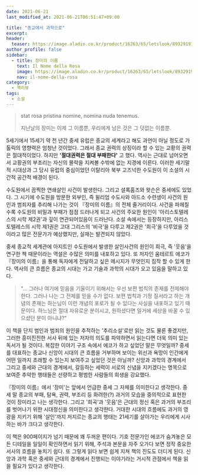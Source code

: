 ```yaml
---
date: 2021-06-21
last_modified_at: 2021-06-21T06:51:47+09:00

title: "종교에서 과학으로"
excerpt:
header:
  teaser: https://image.aladin.co.kr/product/16263/65/letslook/8932919178_f.jpg
author_profile: false
sidebar:
  - title: 장미의 이름
    text: Il Nome della Rosa
    image: https://image.aladin.co.kr/product/16263/65/letslook/8932919178_f.jpg
    nav: il-nome-della-rosa
category:
  - 책리뷰
tags:
  - 소설
---
```

> stat rosa pristina nomine, nomina nuda tenemus. 
>
> 지난날의 장미는 이제 그 이름뿐, 우리에게 남은 것은 그 덧없는 이름뿐.

5세기에서 15세기 약 천 년간 중세 유럽은 종교의 세계라고 해도 과언이 아닐 정도로 가톨릭의 영향력은 엄청난 것이었다. 그래서 종교 권력의 상징이라 할 수 있는 교황의 권력은 절대적이었다. 하지만 **'절대권력은 절대 부패한다'** 고 했다. 역사는 근대로 넘어오면서 교황권의 부조리는 자신의 몰락을 지켜볼 수밖에 없는 지경에 이른다. 이러한 세기말적 시대상과 그 당시 유럽의 중심이었던 이탈리아 북부 고즈넉한 수도원이 이 소설의 시간적 공간적 배경이 된다. 

수도원에서 끔찍한 연쇄살인 사건이 발생한다. 그리고 셜록홈즈와 왓슨은 중세에도 있었다. 그 시기에 수도원을 방문한 외부인, 즉 윌리엄 수도사와 아드소 수련생이 사건의 원인과 범죄자를 추리해 나가는 것이 『장미의 이름』의 전체 줄거리이다. 사건을 파헤칠수록 수도원의 비밀과 부패가 점점 드러나게 되고 사건의 주요한 원인이 '아리스토텔레스의 시학 제2권'과 깊이 연관되어있음이 드러난다. 소설 속에서는 등장하지만, 아리스토텔레스의 시학 제1권은 고대 그리스의 '비극'을 다루고 제2권은 '희극'을 다루었을 것이라고 많은 전문가가 예상했지만, 실재는 발견되지 않았다.  

중세 종교적 세계관에 아지트인 수도원에서 발생한 살인사건의 원인이 희극, 즉 '웃음'을 연구한 책 때문이라는 역설은 수많은 의미를 내포하고 있다. 또 저자인 움테르트 에코가 『장미의 이름』을 통해 독자에게 전달하고 싶은 메시지가 무엇인지 짐작 할 수 있게 한다. 역사의 큰 흐름은 종교의 시대는 가고 기술과 과학의 시대가 오고 있음을 말하고 있다.

> "... 그러나 여기에 믿음을 기울이기 위해서는 우선 보편 법칙의 존재를 전제해야 한다. 그러나 나는 그 전제를 믿을 수가 없다. 보편 법칙과 기정 질서라고 하는 개념의 존재는 하는님이 이런 개념의 포로가 될 수 있다는 사실을 내포하고 있기 때문이다. 하느님은 절대 자유로운 분이시고, 원하셨다면 일거에 세상을 바꿀 수 있으셨던 분이 아니냐?"

이 책을 단지 범인과 범죄의 원인을 추적하는 '추리소설'로만 읽는 것도 물론 좋겠지만, 그러한 흥미진진한 서사 뒤에 있는 저자의 의도를 파악하면서 읽는다면 더욱 의미 있는 독서가 될 것이다. 복잡한 이야기 구조 속에서 에코가 하고 싶었던 말은 무엇일까? 중세를 대표하는 종교나 신앙이 시대의 큰 흐름을 거부하며 보이는 위선과 욕망이 인간에게 어떤 일까지 초래할 수 있는지 보여주고 싶었던 것은 아닐까? 신앙과 과학의 경계에서 그리고 중세와 근대의 경계에서, 갈등하는 세력이 서로의 신념을 지키겠다는 명목으로 보여준 추악한 행태들은 선량하고 평범한 사람들의 희생을 강요했다.

『장미의 이름』에서 '장미'는 앞에서 언급한 중세 그 자체를 의미한다고 생각한다. 중세 말 종교의 부패, 탐욕, 권력, 부조리 등 화려한(?) 과거의 모습을 중의적으로 표현한 것이 장미라고 나는 생각한다. 그리고 '희곡'과 '웃음'은 근대의 정신 혹은 과거의 부조리를 벗어나기 위한 시대정신을 의미한다고 생각한다. 거대한 시대의 흐름에도 과거의 영광을 지키기 위해 '살인'까지 저지르는 종교의 행태는 21세기를 살아가는 우리에게 시사하는 바가 크다고 생각한다.

이 책은 900페이지가 넘기 때문에 꽤 두꺼운 편이다. 기호 전문가인 에코가 숨겨놓은 모든 디테일을 일일이 확인하면서 읽기 위해, 주석과 본문을 자주 오가다 보면 정작 중요한 서사의 흐름을 놓치기 쉽다. 또 그렇게 읽다 보면 쉽게 지쳐 책의 진도도 더디게 된다. 신앙과 과학 혹은 중세와 근대의 경계에서 진행되는 이야기라는 거시적 관점에서 책을 읽을 필요가 있다고 생각한다.

<img src="https://images.unsplash.com/photo-1534289855405-ab820a118fc1?ixlib=rb-1.2.1&ixid=MnwxMjA3fDB8MHxwaG90by1wYWdlfHx8fGVufDB8fHx8&auto=format&fit=crop&w=2070&q=80" class="align-center" alt="">